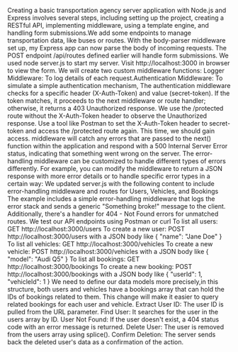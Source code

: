 Creating a basic transportation agency server application with Node.js and Express involves several steps, including setting up the project, creating a RESTful API, implementing middleware, using a template engine, and handling form submissions.We add some endpoints to manage transportation data, like buses or routes. With the body-parser middleware set up, my Express app can now parse the body of incoming requests. The POST endpoint /api/routes defined earlier will handle form submissions. We used node server.js to start my server. 
Visit http://localhost:3000 in browser to view the form. We will create two custom middleware functions: Logger Middleware: To log details of each request.Authentication Middleware: To simulate a simple authentication mechanism, The  authentication middleware checks for a specific header (X-Auth-Token) and value (secret-token). If the token matches, it proceeds to the next middleware or route handler; otherwise, it returns a 403 Unauthorized response. We use the /protected route without the X-Auth-Token header to observe the Unauthorized response. Use a tool like Postman to set the X-Auth-Token header to secret-token and access the /protected route again. This time, we should gain access. middleware will catch any errors that are passed to the next() function within the application and respond with a 500 Internal Server Error status, indicating that something went wrong on the server. The error-handling middleware can be customized to handle different types of errors differently. For example, you can modify the middleware to return a JSON response with more error details or to handle specific error types in a certain way: We  updated server.js with the following content to include error-handling middleware and routes for Users, Vehicles, and Bookings
The example includes a simple error-handling middleware that logs the error stack and sends a generic "Something broke!" message to the client. Additionally, there's a handler for 404 - Not Found errors for unmatched routes. We test our API endpoints using Postman or curl
To list all users: GET http://localhost:3000/users
To create a new user: POST http://localhost:3000/users with a JSON body like { "name": "Jane Doe" }
To list all vehicles: GET http://localhost:3000/vehicles
To create a new vehicle: POST http://localhost:3000/vehicles with a JSON body like { "model": "Audi Q5" }
To list all bookings: GET http://localhost:3000/bookings
To create a new booking: POST http://localhost:3000/bookings with a JSON body like { "userId": 1, "vehicleId": 1 }
We need to define our data models more precisely,in this structure, both users and vehicles have a bookings array that can hold the IDs of bookings related to them. This change will make it easier to query related bookings for each user and vehicle.
Extract User ID: The user ID is pulled from the URL parameter.
Find User: It searches for the user in the users array by ID.
User Not Found: If the user doesn't exist, a 404 status code with an error message is returned.
Delete User: The user is removed from the users array using splice().
Confirm Deletion: The server sends back the deleted user's data as a confirmation of the action.